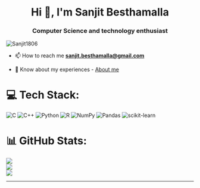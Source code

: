 
<h1 align="center">Hi 👋, I'm Sanjit Besthamalla</h1>
<h3 align="center">Computer Science and technology enthusiast</h3>

<p align="left"> <img src="https://komarev.com/ghpvc/?username=Sanjit1806&label=Profile%20views&color=0e75b6&style=flat" alt="Sanjit1806" /> </p>

- 📫 How to reach me **sanjit.besthamalla@gmail.com**

- 📄 Know about my experiences - [About me](https://drive.google.com/file/d/1-5Gxz_F_Aai8q9hONJTF42-iu9EMbYWy/view?usp=drive_link)



# 💻 Tech Stack:
![C](https://img.shields.io/badge/c-%2300599C.svg?style=for-the-badge&logo=c&logoColor=white) ![C++](https://img.shields.io/badge/c++-%2300599C.svg?style=for-the-badge&logo=c%2B%2B&logoColor=white) ![Python](https://img.shields.io/badge/python-3670A0?style=for-the-badge&logo=python&logoColor=ffdd54) ![R](https://img.shields.io/badge/r-%23276DC3.svg?style=for-the-badge&logo=r&logoColor=white) ![NumPy](https://img.shields.io/badge/numpy-%23013243.svg?style=for-the-badge&logo=numpy&logoColor=white) ![Pandas](https://img.shields.io/badge/pandas-%23150458.svg?style=for-the-badge&logo=pandas&logoColor=white) ![scikit-learn](https://img.shields.io/badge/scikit--learn-%23F7931E.svg?style=for-the-badge&logo=scikit-learn&logoColor=white) 
# 📊 GitHub Stats:
![](https://github-readme-stats.vercel.app/api?username=Sanjit1806&theme=blue-green&hide_border=false&include_all_commits=false&count_private=false)<br/>
![](https://github-readme-streak-stats.herokuapp.com/?user=Sanjit1806&theme=blue-green&hide_border=false)<br/>
![](https://github-readme-stats.vercel.app/api/top-langs/?username=Sanjit1806&theme=blue-green&hide_border=false&include_all_commits=false&count_private=false&layout=compact)

---


